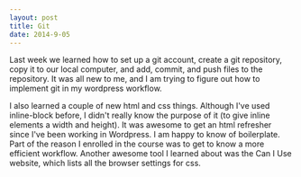 ```yaml
---
layout: post
title: Git
date: 2014-9-05
---
```


Last week we learned how to set up a git account, create a git repository, copy it to our local computer, and add, commit, and push files to the repository. It was all new to me, and I am trying to figure out how to implement git in my wordpress workflow.

I also learned a couple of new html and css things. Although I've used inline-block before, I didn't really know the purpose of it (to give inline elements a width and height). It was awesome to get an html refresher since I've been working in Wordpress. I am happy to know of boilerplate. Part of the reason I enrolled in the course was to get to know a more efficient workflow. Another awesome tool I learned about was the Can I Use website, which lists all the browser settings for css. 